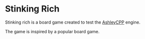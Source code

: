 Stinking Rich
=============

Stinking rich is a board game created to test the [AshleyCPP](https://github.com/SgtCoDFish/AshleyCPP) engine.

The game is inspired by a popular board game.
